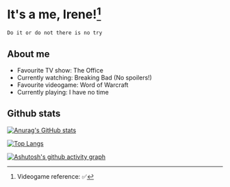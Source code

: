# It's a me, Irene![^1]
[^1]: Videogame reference: ✅

` Do it or do not there is no try `

## About me

- Favourite TV show: The Office
- Currently watching: Breaking Bad (No spoilers!)
- Favourite videogame: Word of Warcraft
- Currently playing: I have no time 

## Github stats

[![Anurag's GitHub stats](https://github-readme-stats.vercel.app/api?username=irenealcaine&show_icons=true&theme=midnight-purple)](https://github.com/anuraghazra/github-readme-stats)

[![Top Langs](https://github-readme-stats.vercel.app/api/top-langs/?username=irenealcaine&layout=compact&theme=midnight-purple)](https://github.com/anuraghazra/github-readme-stats)

[![Ashutosh's github activity graph](https://activity-graph.herokuapp.com/graph?username=irenealcaine&theme=react-dark)](https://github.com/ashutosh00710/github-readme-activity-graph)
